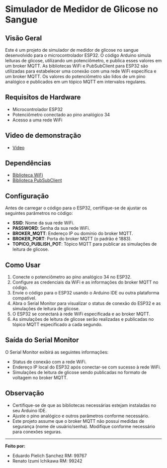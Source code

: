 # Simulador de Medidor de Glicose no Sangue

## Visão Geral

Este é um projeto de simulador de medidor de glicose no sangue desenvolvido para o microcontrolador ESP32. O código Arduino simula leituras de glicose, utilizando um potenciômetro, e publica esses valores em um broker MQTT. As bibliotecas WiFi e PubSubClient para ESP32 são utilizadas para estabelecer uma conexão com uma rede WiFi específica e um broker MQTT. Os valores do potenciômetro são lidos de um pino analógico e publicados em um tópico MQTT em intervalos regulares.

## Requisitos de Hardware

- Microcontrolador ESP32
- Potenciômetro conectado ao pino analógico 34
- Acesso a uma rede WiFi

## Video de demonstração

- [Video](https://youtu.be/dqxhQ3M2JWg)

## Dependências

- [Biblioteca WiFi](https://github.com/espressif/arduino-esp32/tree/master/libraries/WiFi)
- [Biblioteca PubSubClient](https://github.com/knolleary/pubsubclient)

## Configuração

Antes de carregar o código para o ESP32, certifique-se de ajustar os seguintes parâmetros no código:

- **SSID**: Nome da sua rede WiFi.
- **PASSWORD**: Senha da sua rede WiFi.
- **BROKER_MQTT**: Endereço IP ou domínio do broker MQTT.
- **BROKER_PORT**: Porta do broker MQTT (o padrão é 1883).
- **TOPICO_PUBLISH_POT**: Tópico MQTT para publicar as simulações de leitura de glicose.

## Como Usar

1. Conecte o potenciômetro ao pino analógico 34 no ESP32.
2. Configure as credenciais da WiFi e as informações do broker MQTT no código.
3. Envie o código para o ESP32 usando o Arduino IDE ou outra plataforma compatível.
4. Abra o Serial Monitor para visualizar o status de conexão do ESP32 e as simulações de leitura de glicose.
5. O ESP32 se conectará à rede WiFi especificada e ao broker MQTT.
6. As simulações de leitura de glicose serão realizadas e publicadas no tópico MQTT especificado a cada segundo.

## Saída do Serial Monitor

O Serial Monitor exibirá as seguintes informações:

- Status de conexão com a rede WiFi.
- Endereço IP local do ESP32 após conectar-se com sucesso à rede WiFi.
- Simulações de leitura de glicose sendo publicadas no formato de voltagem no broker MQTT.

## Observação

- Certifique-se de que as bibliotecas necessárias estejam instaladas no seu Arduino IDE.
- Ajuste o pino analógico e outros parâmetros conforme necessário.
- Este projeto assume que o broker MQTT não possui medidas de segurança (nome de usuário/senha). Modifique conforme necessário para conexões seguras.

---

**Feito por:**

- Eduardo Pielich Sanchez RM: 99767
- Renato Izumi Ichikawa RM: 99242
